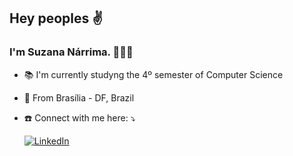 <!--
**Narrima/Narrima** is a ✨ _special_ ✨ repository because its `README.md` (this file) appears on your GitHub profile.

Here are some ideas to get you started:

- 🔭 I’m currently working on ...
- 🌱 I’m currently learning ...
- 👯 I’m looking to collaborate on ...
- 🤔 I’m looking for help with ...
- 💬 Ask me about ...
- 📫 How to reach me: ...
- 😄 Pronouns: ...
- ⚡ Fun fact: ...
-->
## Hey peoples ✌



### I'm Suzana Nárrima. 👩🏽‍💻

* 📚 I'm currently studyng the 4º semester of Computer Science

* 🏡 From Brasília - DF, Brazil

* :telephone: Connect with me here: ⤵

  <a href="https://www.linkedin.com/in/suzananarrima/" target="_blank">
  	<img src="https://img.shields.io/badge/LinkedIn-%230077B5.svg?&style=flat-square&logo=linkedin&logoColor=white" alt="LinkedIn">
  </a>  

